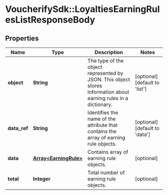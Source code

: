 # VoucherifySdk::LoyaltiesEarningRulesListResponseBody

## Properties

| Name | Type | Description | Notes |
| ---- | ---- | ----------- | ----- |
| **object** | **String** | The type of the object represented by JSON. This object stores information about earning rules in a dictionary. | [optional][default to &#39;list&#39;] |
| **data_ref** | **String** | Identifies the name of the attribute that contains the array of earning rule objects. | [optional][default to &#39;data&#39;] |
| **data** | [**Array&lt;EarningRule&gt;**](EarningRule.md) | Contains array of earning rule objects. | [optional] |
| **total** | **Integer** | Total number of earning rule objects. | [optional] |

